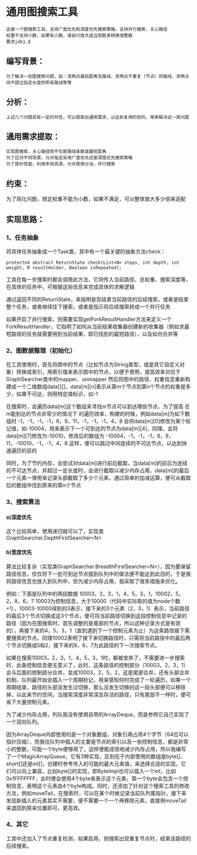 # 通用图搜索工具
	这是一个图搜索工具，支持广度优先和深度优先搜索策略，支持并行搜索，关心路径
	权重不支持小数，如果有小数，请自行放大适当倍数来转换成整数
	要求jdk1.8

## 编写背景：
	为了解决一些图搜索问题，如：求两点最短距离及路线、求两点不重复（节点）的路线、求两点间不超过指定长度的所有路线等等
## 分析：
	上述几个问题具有一定的共性，可以提取出通用需求，以达到复用的目的，用来解决这一类问题
## 通用需求提取：
	实现图搜索，关心路径而不仅是路线条数或最短距离
	为了应对不同场景，允许指定采用广度优先还是深度优先搜索策略
	为了提升性能，利用多核资源，允许使用分治，并行搜索
## 约束：
  为了简化问题，限定权重不能为小数，如果不满足，可以整体放大多少倍来适配
## 实现思路：
### 1、任务抽象
  将具体任务抽象成一个Task类，其中有一个最关键的抽象方法check：

```
protected abstract ReturnState check(List<N> steps, int depth, int weight, R resultHolder, Boolean isRepeated);
```

  工具在每一步搜索时都会调用此方法，它将传入当前路径、总权重、搜索深度等，在具体的任务中，可根据这些信息来完成具体的求解逻辑

  通过返回不同的ReturnState，来指明是否结束当前路径的后续搜索，或者是结束整个任务，或者继续往下搜索，或者是指示将后续搜索转成一个并行任务

  如果开启了并行搜索，则需要实现getForkResultHandler方法来定义一个ForkResultHandler，它指明了如何从当前结果收集器创建新的收集器（例如求最短路径的任务就需要用到当前结果，即已找到的最短路径），以及如何合并等

### 2、图数据整理（初始化）
  在工具使用时，首先将图中的节点（比如节点为String类型，或是其它自定义对象）转换成索引，用索引值来表示图中的节点，以便于使用，提高效率对应于GraphSearcher类中的mapper、unmapper
  然后将图中的路径、权重信息重新构建成一个二维数组data[][]，data[m][n]表示从第m个节点到第n个节点的权重是多少，如果不可达，则用特定值标识，如-1

  在搜索时，会遍历data[m]这个数组来寻找m节点可以到达哪些节点，为了提高 在m能到达的节点非常少的情况下 的遍历效率，构建的时候，例如data[m]为如下数组时
-1，-1，-1，-1，6，9，11，-1，-1，-1，4，8
  会将data[m][0]修改为某个标记值，如-10004，用来表示下一个可到达的节点为data[m][4]，同理，会将data[m][7]修改为-10010，修改后的数组为
-10004，-1，-1，-1，6，9，11，-10010，-1，-1，4，8
  这样，便可以跳过中间连续的不可达节点，以达到快速遍历的目的

  同时，为了节约内存，会尝试对data[m]进行前后截取，当data[m]的前后为连续的不可达节点，并超过一定长度时，会进行截取以减少内存占用，data[m]的最后一个元素一律用来记录头部截取了多少个元素，通过简单的加减运算，便可从截取后的数组中找到原来的第n个节点

### 3、搜索算法
#### a)深度优先
  这个比较简单，使用递归就可以了，实现类GraphSearcher.DepthFirstSearcher&lt;N&gt;

#### b)宽度优先
  算法比较复杂（实现类GraphSearcher.BreadthFirstSearcher&lt;N&gt;），因为要保留路径信息，仅仅将下一批可到达节点插到队列中的做法便不能达到此目的，于是我将路径信息也放入到队列中，但为减少内存占用，我采取了很多措施来优化。

  例如：下面是队列中的两段数据
10003，2，3，1，4，5，3，1，10002，5，2，8，6，7
  10003为控制信息，大于10000（代码中实际取的值为node个数+1），10003-10000得到的3表示，接下来的3个元素（2，3，1）表示，当前路径的最后3个节点切换成这3个节点，便可将当前路径切换到这段控制信息中记录的路径（因为在图搜索时，首先调整的是尾部的节点，所以这种记录方式是有效的），再接下来的4，5，3，1（直到遇到下一个控制元素为止）为这条路径接下需要搜索的节点。同理10002表明了接下来切换路径时，只需将当前路径中的最后两个节点切换成5和2，接下来的8，6，7为此路径的下一次搜索节点。

  如果在搜索10003，2，3，1，4，5，3，1时，都被舍弃了，不需要进一步搜索时，此条控制信息便无意义了，此时，这条路径的控制部分（10003，2，3，1）会与后面的控制部分合并，变成10003，2，5，2，这是尾部合并，还有头部合并机制，队列最开始会插入一个周期标记，用来感知何时完成了一轮遍历，如果一个周期结束，路径的头部没发生过切换，那么没发生切换的这一段头部便可以移除掉，以此来节约空间，当搜索深度非常深且存活的路径，只有尾部不一样时，便可省下大量控制元素。

  为了减少内存占用，列队我没有使用自带的ArrayDeque，而是参照它自己实现了一个双向队列。

  因为ArrayDeque内部使用的是一个对象数组，对象引用占用4个字节（64位可以指针压缩），而我往队列中插入的主要是节点的索引以及一些控制信息，都是非常小的整数，可能一个byte便够用了，这样便能成倍地减少内存占用，所以我编写了一个MagicArrayQueue，它有3种实现，区别在于内部使用的数组是byte[]、short[]还是int[]，创建时参考传入的可能的最大元素值，来选择合适的实现，它们可以向上兼容，比如byte[]的实现，即ByteImpl也可以插入一个int，比如0x1FFFFFFF，此时便会使用4个byte来表示这个元素，第一个byte会包含一个控制信息，表明这个元素由4个byte构成。同时，还添加了针对这个搜索工具的修改方法，例如moveTail，在搜索时，可以在某个时候记录当前队列尾指针，接下来发现新插入的元素其实不需要，便不需要一个一个再移除元素，直接用moveTail来退回到原来位置即可，更高效。

### 4、其它
  工具中还加入了节点重复检测，如果启用，则搜索出现重复节点时，结束该路径的后续搜索。
